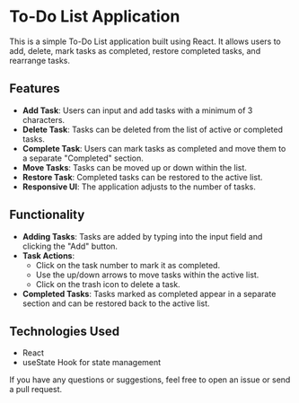 
# To-Do List Application

This is a simple To-Do List application built using React. It allows users to add, delete, mark tasks as completed, restore completed tasks, and rearrange tasks.

## Features

- **Add Task**: Users can input and add tasks with a minimum of 3 characters.
- **Delete Task**: Tasks can be deleted from the list of active or completed tasks.
- **Complete Task**: Users can mark tasks as completed and move them to a separate "Completed" section.
- **Move Tasks**: Tasks can be moved up or down within the list.
- **Restore Task**: Completed tasks can be restored to the active list.
- **Responsive UI**: The application adjusts to the number of tasks.

## Functionality

- **Adding Tasks**: Tasks are added by typing into the input field and clicking the "Add" button.
- **Task Actions**:
  - Click on the task number to mark it as completed.
  - Use the up/down arrows to move tasks within the active list.
  - Click on the trash icon to delete a task.
- **Completed Tasks**: Tasks marked as completed appear in a separate section and can be restored back to the active list.

## Technologies Used

- React
- useState Hook for state management


If you have any questions or suggestions, feel free to open an issue or send a pull request.
